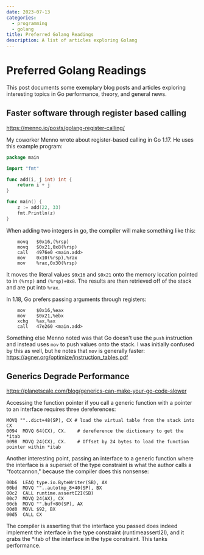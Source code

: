 ```yaml
---
date: 2023-07-13
categories:
  - programming
  - golang
title: Preferred Golang Readings
description: A list of articles exploring Golang
---
```


Preferred Golang Readings
========================

This post documents some exemplary blog posts and articles exploring interesting topics in Go performance, theory, and general news.

<!-- more -->

Faster software through register based calling
-----------------------------------------------

https://menno.io/posts/golang-register-calling/

My coworker Menno wrote about register-based calling in Go 1.17. He uses this example program:

```go
package main

import "fmt"

func add(i, j int) int {
    return i + j
}

func main() {
    z := add(22, 33)
    fmt.Println(z)
}
```

When adding two integers in go, the compiler will make something like this:

```
    movq   $0x16,(%rsp)
    movq   $0x21,0x8(%rsp)
    call   4976e0 <main.add>
    mov    0x10(%rsp),%rax
    mov    %rax,0x30(%rsp)
```

It moves the literal values `$0x16` and `$0x21` onto the memory location pointed to in `(%rsp)` and `(%rsp)+0x8`. The results are then retrieved off of the stack and are put into `%rax`.

In 1.18, Go prefers passing arguments through registers:

```
    mov    $0x16,%eax
    mov    $0x21,%ebx
    xchg   %ax,%ax
    call   47e260 <main.add>
```

Something else Menno noted was that Go doesn't use the `push` instruction and instead uses `mov` to push values onto the stack. I was initially confused by this as well, but he notes that `mov` is generally faster: https://agner.org/optimize/instruction_tables.pdf



Generics Degrade Performance
---------------------------

https://planetscale.com/blog/generics-can-make-your-go-code-slower

Accessing the function pointer if you call a generic function with a pointer to an interface requires three dereferences:

```
MOVQ ""..dict+48(SP), CX # load the virtual table from the stack into CX
0094  MOVQ 64(CX), CX.    # dereference the dictionary to get the *itab 
0098  MOVQ 24(CX), CX.    # Offset by 24 bytes to load the function pointer within *itab
```

Another interesting point, passing an interface to a generic function where the interface is a superset of the type constraint is what the author calls a "footcannon," because the compiler does this nonsense:

```
00b6  LEAQ type.io.ByteWriter(SB), AX
00bd  MOVQ ""..autotmp_8+40(SP), BX
00c2  CALL runtime.assertI2I(SB)
00c7  MOVQ 24(AX), CX
00cb  MOVQ "".buf+80(SP), AX
00d0  MOVL $92, BX
00d5  CALL CX
```

The compiler is asserting that the interface you passed does indeed implement the interface in the type constraint (runtimeassertI2I), and it grabs the *itab of the interface in the type constraint. This tanks performance.

